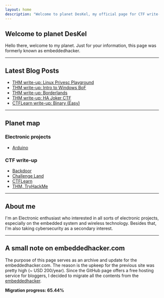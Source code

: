 ```yaml
---
layout: home
description: "Welcome to planet DesKel, my official page for CTF write-up, Electronic tutorial, review and etc."
---
```


## Welcome to planet DesKel

Hello there, welcome to my planet. Just for your information, this page was formerly known as embeddedhacker.

---

## Latest Blog Posts
<!-- BLOG-POST-LIST:START -->
- [THM write-up: Linux Privesc Playground](https://deskel.github.io/posts/thm/linux-privesc-playground)
- [THM write-up: Intro to Windows BoF](https://deskel.github.io/posts/thm/intro-to-windows-bof)
- [THM write-up: Borderlands](https://deskel.github.io/posts/thm/borderlands)
- [THM write-up: HA Joker CTF](https://deskel.github.io/posts/thm/ha-joker-ctf)
- [CTFLearn write-up: Binary (Easy)](https://deskel.github.io/posts/thm/binary-easy)
<!-- BLOG-POST-LIST:END -->

---

## Planet map

### Electronic projects
- [Arduino](https://deskel.github.io/arduino)

### CTF write-up
- [Backdoor](https://deskel.github.io/backdoor)
- [Challenge Land](https://deskel.github.io/challenge-land)
- [CTFLearn](https://deskel.github.io/ctflearn)
- [THM, TryHackMe](https://deskel.github.io/thm)

---

## About me

I'm an Electronic enthusiast who interested in all sorts of electronic projects, especially on the embedded system and wireless technology. Besides that, I'm also taking cybersecurity as a secondary interest.

---

## A small note on embeddedhacker.com

The purpose of this page serves as an archive and update for the embeddedhacker.com. The reason is the upkeep for the previous site was pretty high (~ USD 200/year). Since the GitHub page offers a free hosting service for bloggers, I decided to migrate all the contents from the [embeddedhacker](https://www.embeddedhacker.com).

**Migration progress: 65.44%**
